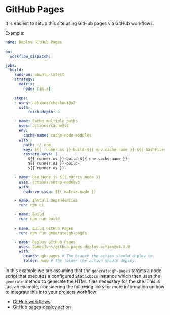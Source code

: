 # GitHub Pages

It is easiest to setup this site using GitHub pages via GitHub workflows.

Example:
```yml
name: Deploy GitHub Pages

on:
  workflow_dispatch:

jobs:
  build:
    runs-on: ubuntu-latest
    strategy:
      matrix:
        node: [16.x]

    steps:
    - uses: actions/checkout@v2
      with:
          fetch-depth: 0

    - name: Cache multiple paths
      uses: actions/cache@v2
      env:
        cache-name: cache-node-modules
      with:
        path: ~/.npm
        key: ${{ runner.os }}-build-${{ env.cache-name }}-${{ hashFiles('**/package-lock.json') }}
        restore-keys: |
          ${{ runner.os }}-build-${{ env.cache-name }}-
          ${{ runner.os }}-build-
          ${{ runner.os }}-

    - name: Use Node.js ${{ matrix.node }}
      uses: actions/setup-node@v3
      with:
        node-version: ${{ matrix.node }}

    - name: Install Dependencies
      run: npm ci

    - name: Build
      run: npm run build

    - name: Build GitHub Pages
      run: npm run generate:gh-pages

    - name: Deploy GitHub Pages
      uses: JamesIves/github-pages-deploy-action@v4.3.0
      with:
        branch: gh-pages # The branch the action should deploy to.
        folder: www # The folder the action should deploy.
```

In this example we are assuming that the `generate:gh-pages` targets a node script that executes a configured `StaticDocs` instance which then uses the `generate` method to generate the HTML files necessary for the site. This is just an example, considering the following links for more information on how to integrate this into your projects workflow:

- [GitHub workflows](https://docs.github.com/en/actions/using-workflows)
- [GitHub pages deploy action](https://github.com/JamesIves/github-pages-deploy-action)